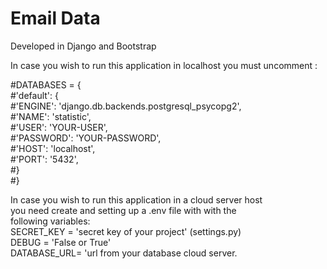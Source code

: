 # Email Data 

Developed in Django and Bootstrap 

In case you wish to run this application in localhost
you must uncomment :

#DATABASES = { <br/>
    #'default': { <br/>
        #'ENGINE': 'django.db.backends.postgresql_psycopg2', <br/>
        #'NAME': 'statistic', <br/>
        #'USER': 'YOUR-USER', <br/>
        #'PASSWORD': 'YOUR-PASSWORD', <br/>
       #'HOST': 'localhost', <br/>
        #'PORT': '5432', <br/>
    #}<br/>
#}

In case you wish to run this application in a cloud server host <br/>
you need create and setting up a .env file with with the <br/>
following variables: <br/>
SECRET_KEY = 'secret key of your project' (settings.py) <br/>
DEBUG = 'False or True'<br/>
DATABASE_URL= 'url from your database cloud server.<br/>




